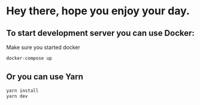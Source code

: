 # Hey there, hope you enjoy your day.

## To start development server you can use Docker:

Make sure you started docker

```bash
docker-compose up
```

## Or you can use Yarn
```bash
yarn install
yarn dev
```
